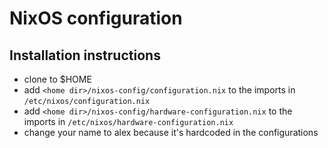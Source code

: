 # NixOS configuration

## Installation instructions

- clone to $HOME
- add `<home dir>/nixos-config/configuration.nix` to the imports in `/etc/nixos/configuration.nix`
- add `<home dir>/nixos-config/hardware-configuration.nix` to the imports in
  `/etc/nixos/hardware-configuration.nix`
- change your name to alex because it's hardcoded in the configurations
